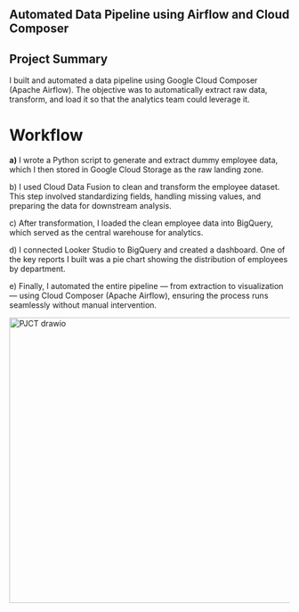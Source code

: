 ## Automated Data Pipeline using Airflow and Cloud Composer
## Project Summary


I built and automated a data pipeline using Google Cloud Composer (Apache Airflow). The objective was to automatically extract raw data, transform, and load it so that the analytics team could leverage it.


# Workflow

**a)** I wrote a Python script to generate and extract dummy employee data, which I then stored in Google Cloud Storage as the raw landing zone.

b) I used Cloud Data Fusion to clean and transform the employee dataset. This step involved standardizing fields, handling missing values, and preparing the data for downstream analysis.

c) After transformation, I loaded the clean employee data into BigQuery, which served as the central warehouse for analytics.

d) I connected Looker Studio to BigQuery and created a dashboard. One of the key reports I built was a pie chart showing the distribution of employees by department.

e) Finally, I automated the entire pipeline — from extraction to visualization — using Cloud Composer (Apache Airflow), ensuring the process runs seamlessly without manual intervention.


<img width="929" height="512" alt="PJCT drawio" src="https://github.com/user-attachments/assets/01a082fb-c152-4aad-ad07-541394a17079" />

